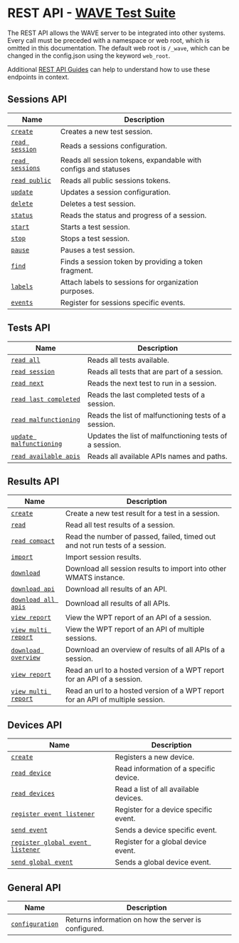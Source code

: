 # REST API - [WAVE Test Suite](../README.md)

The REST API allows the WAVE server to be integrated into other systems. Every
call must be preceded with a namespace or web root, which is omitted in this
documentation. The default web root is `/_wave`, which can be changed in the
config.json using the keyword `web_root`.

Additional [REST API Guides](./guides/README.md) can help to understand how to
use these endpoints in context.

## Sessions API <a name="sessions-api"></a>

| Name                                               | Description                                                    |
| -------------------------------------------------- | -------------------------------------------------------------- |
| [`create`](./sessions-api/create.md)               | Creates a new test session.                                    |
| [`read session`](./sessions-api/read.md)           | Reads a sessions configuration.                                |
| [`read sessions`](./sessions-api/read_sessions.md) | Reads all session tokens, expandable with configs and statuses |
| [`read public`](./sessions-api/read-public.md)     | Reads all public sessions tokens.                              |
| [`update`](./sessions-api/update.md)               | Updates a session configuration.                               |
| [`delete`](./sessions-api/delete.md)               | Deletes a test session.                                        |
| [`status`](./sessions-api/status.md)               | Reads the status and progress of a session.                    |
| [`start`](./sessions-api/control.md#start)         | Starts a test session.                                         |
| [`stop`](./sessions-api/control.md#stop)           | Stops a test session.                                          |
| [`pause`](./sessions-api/control.md#pause)         | Pauses a test session.                                         |
| [`find`](./sessions-api/find.md)                   | Finds a session token by providing a token fragment.           |
| [`labels`](./sessions-api/labels.md)               | Attach labels to sessions for organization purposes.           |
| [`events`](./sessions-api/events.md)               | Register for sessions specific events.                         |

## Tests API <a name="tests-api"></a>

| Name                                                            | Description                                            |
| --------------------------------------------------------------- | ------------------------------------------------------ |
| [`read all`](./tests-api/read-all.md)                           | Reads all tests available.                             |
| [`read session`](./tests-api/read-session.md)                   | Reads all tests that are part of a session.            |
| [`read next`](./tests-api/read-next.md)                         | Reads the next test to run in a session.               |
| [`read last completed`](./tests-api/read-last-completed.md)     | Reads the last completed tests of a session.           |
| [`read malfunctioning`](./tests-api/read-malfunctioning.md)     | Reads the list of malfunctioning tests of a session.   |
| [`update malfunctioning`](./tests-api/update-malfunctioning.md) | Updates the list of malfunctioning tests of a session. |
| [`read available apis`](./tests-api/read-available-apis.md)     | Reads all available APIs names and paths.              |

## Results API <a name="results-api"></a>

| Name                                                                     | Description                                                                     |
| ------------------------------------------------------------------------ | ------------------------------------------------------------------------------- |
| [`create`](./results-api/create.md)                                      | Create a new test result for a test in a session.                               |
| [`read`](./results-api/read.md)                                          | Read all test results of a session.                                             |
| [`read compact`](./results-api/read-compact.md)                          | Read the number of passed, failed, timed out and not run tests of a session.    |
| [`import`](./results-api/import.md)                                      | Import session results.                                                         |
| [`download`](./results-api/download.md#1-download)                       | Download all session results to import into other WMATS instance.               |
| [`download api`](./results-api/download.md#2-download-api)               | Download all results of an API.                                                 |
| [`download all apis`](./results-api/download.md#3-download-all-apis)     | Download all results of all APIs.                                               |
| [`view report`](./results-api/download.md#4-download-report)             | View the WPT report of an API of a session.                                     |
| [`view multi report`](./results-api/download.md#5-download-multi-report) | View the WPT report of an API of multiple sessions.                             |
| [`download overview`](./results-api/download.md#6-download-overview)     | Download an overview of results of all APIs of a session.                       |
| [`view report`](./results-api/view.md#1-view-report)                     | Read an url to a hosted version of a WPT report for an API of a session.        |
| [`view multi report`](./results-api/view.md#2-view-multi-report)         | Read an url to a hosted version of a WPT report for an API of multiple session. |

## Devices API <a name="devices-api"></a>

| Name                                                                 | Description                            |
| -------------------------------------------------------------------- | -------------------------------------- |
| [`create`](./devices-api/create.md)                                  | Registers a new device.                |
| [`read device`](./devices-api/read-device.md)                        | Read information of a specific device. |
| [`read devices`](./devices-api/read-devices.md)                      | Read a list of all available devices.  |
| [`register event listener`](./devices-api/register.md)               | Register for a device specific event.  |
| [`send event`](./devices-api/send-event.md)                          | Sends a device specific event.         |
| [`register global event listener`](./devices-api/register-global.md) | Register for a global device event.    |
| [`send global event`](./devices-api/send-global-event.md)            | Sends a global device event.           |

## General API <a name="general-api"></a>

| Name                                              | Description                                          |
| ------------------------------------------------- | ---------------------------------------------------- |
| [`configuration`](./general-api/configuration.md) | Returns information on how the server is configured. |
